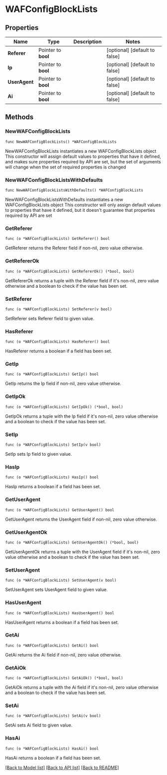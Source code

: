 # WAFConfigBlockLists

## Properties

Name | Type | Description | Notes
------------ | ------------- | ------------- | -------------
**Referer** | Pointer to **bool** |  | [optional] [default to false]
**Ip** | Pointer to **bool** |  | [optional] [default to false]
**UserAgent** | Pointer to **bool** |  | [optional] [default to false]
**Ai** | Pointer to **bool** |  | [optional] [default to false]

## Methods

### NewWAFConfigBlockLists

`func NewWAFConfigBlockLists() *WAFConfigBlockLists`

NewWAFConfigBlockLists instantiates a new WAFConfigBlockLists object
This constructor will assign default values to properties that have it defined,
and makes sure properties required by API are set, but the set of arguments
will change when the set of required properties is changed

### NewWAFConfigBlockListsWithDefaults

`func NewWAFConfigBlockListsWithDefaults() *WAFConfigBlockLists`

NewWAFConfigBlockListsWithDefaults instantiates a new WAFConfigBlockLists object
This constructor will only assign default values to properties that have it defined,
but it doesn't guarantee that properties required by API are set

### GetReferer

`func (o *WAFConfigBlockLists) GetReferer() bool`

GetReferer returns the Referer field if non-nil, zero value otherwise.

### GetRefererOk

`func (o *WAFConfigBlockLists) GetRefererOk() (*bool, bool)`

GetRefererOk returns a tuple with the Referer field if it's non-nil, zero value otherwise
and a boolean to check if the value has been set.

### SetReferer

`func (o *WAFConfigBlockLists) SetReferer(v bool)`

SetReferer sets Referer field to given value.

### HasReferer

`func (o *WAFConfigBlockLists) HasReferer() bool`

HasReferer returns a boolean if a field has been set.

### GetIp

`func (o *WAFConfigBlockLists) GetIp() bool`

GetIp returns the Ip field if non-nil, zero value otherwise.

### GetIpOk

`func (o *WAFConfigBlockLists) GetIpOk() (*bool, bool)`

GetIpOk returns a tuple with the Ip field if it's non-nil, zero value otherwise
and a boolean to check if the value has been set.

### SetIp

`func (o *WAFConfigBlockLists) SetIp(v bool)`

SetIp sets Ip field to given value.

### HasIp

`func (o *WAFConfigBlockLists) HasIp() bool`

HasIp returns a boolean if a field has been set.

### GetUserAgent

`func (o *WAFConfigBlockLists) GetUserAgent() bool`

GetUserAgent returns the UserAgent field if non-nil, zero value otherwise.

### GetUserAgentOk

`func (o *WAFConfigBlockLists) GetUserAgentOk() (*bool, bool)`

GetUserAgentOk returns a tuple with the UserAgent field if it's non-nil, zero value otherwise
and a boolean to check if the value has been set.

### SetUserAgent

`func (o *WAFConfigBlockLists) SetUserAgent(v bool)`

SetUserAgent sets UserAgent field to given value.

### HasUserAgent

`func (o *WAFConfigBlockLists) HasUserAgent() bool`

HasUserAgent returns a boolean if a field has been set.

### GetAi

`func (o *WAFConfigBlockLists) GetAi() bool`

GetAi returns the Ai field if non-nil, zero value otherwise.

### GetAiOk

`func (o *WAFConfigBlockLists) GetAiOk() (*bool, bool)`

GetAiOk returns a tuple with the Ai field if it's non-nil, zero value otherwise
and a boolean to check if the value has been set.

### SetAi

`func (o *WAFConfigBlockLists) SetAi(v bool)`

SetAi sets Ai field to given value.

### HasAi

`func (o *WAFConfigBlockLists) HasAi() bool`

HasAi returns a boolean if a field has been set.


[[Back to Model list]](../README.md#documentation-for-models) [[Back to API list]](../README.md#documentation-for-api-endpoints) [[Back to README]](../README.md)


